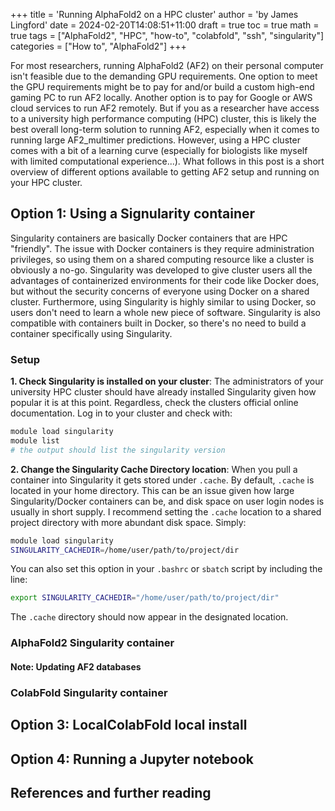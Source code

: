 +++
title = 'Running AlphaFold2 on a HPC cluster'
author = 'by James Lingford'
date = 2024-02-20T14:08:51+11:00
draft = true
toc = true
math = true
tags = ["AlphaFold2", "HPC", "how-to", "colabfold", "ssh", "singularity"]
categories = ["How to", "AlphaFold2"]
+++

For most researchers, running AlphaFold2 (AF2) on their personal computer isn't feasible due to the demanding GPU requirements.
One option to meet the GPU requirements might be to pay for and/or build a custom high-end gaming PC to run AF2 locally.
Another option is to pay for Google or AWS cloud services to run AF2 remotely.
But if you as a researcher have access to a university high performance computing (HPC) cluster, this is likely the best overall long-term solution to running AF2, especially when it comes to running large AF2_multimer predictions.
However, using a HPC cluster comes with a bit of a learning curve (especially for biologists like myself with limited computational experience...).
What follows in this post is a short overview of different options available to getting AF2 setup and running on your HPC cluster.

## Option 1: Using a Signularity container

Singularity containers are basically Docker containers that are HPC "friendly".
The issue with Docker containers is they require administration privileges, so using them on a shared computing resource like a cluster is obviously a no-go.
Singularity was developed to give cluster users all the advantages of containerized environments for their code like Docker does, but without the security concerns of everyone using Docker on a shared cluster.
Furthermore, using Singularity is highly similar to using Docker, so users don't need to learn a whole new piece of software.
Singularity is also compatible with containers built in Docker, so there's no need to build a container specifically using Singularity.

### Setup

**1. Check Singularity is installed on your cluster**:
The administrators of your university HPC cluster should have already installed Singularity given how popular it is at this point.
Regardless, check the clusters official online documentation.
Log in to your cluster and check with:

```bash
module load singularity
module list
# the output should list the singularity version
```

**2. Change the Singularity Cache Directory location**:
When you pull a container into Singularity it gets stored under `.cache`.
By default, `.cache` is located in your home directory.
This can be an issue given how large Singularity/Docker containers can be, and disk space on user login nodes is usually in short supply.
I recommend setting the `.cache` location to a shared project directory with more abundant disk space.
Simply:

```bash
module load singularity
SINGULARITY_CACHEDIR=/home/user/path/to/project/dir
```

You can also set this option in your `.bashrc` or `sbatch` script by including the line:

```bash
export SINGULARITY_CACHEDIR="/home/user/path/to/project/dir"
```

The `.cache` directory should now appear in the designated location.


### AlphaFold2 Singularity container



#### Note: Updating AF2 databases



### ColabFold Singularity container



## Option 3: LocalColabFold local install



## Option 4: Running a Jupyter notebook



## References and further reading


